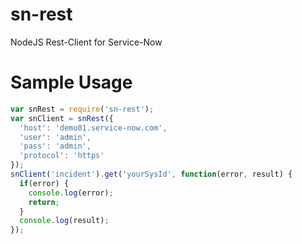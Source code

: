 # sn-rest
NodeJS Rest-Client for Service-Now

# Sample Usage
```javascript
var snRest = require('sn-rest');
var snClient = snRest({
  'host': 'demo01.service-now.com',
  'user': 'admin',
  'pass': 'admin',
  'protocol': 'https'
});
snClient('incident').get('yourSysId', function(error, result) {
  if(error) {
    console.log(error);
    return;
  }
  console.log(result);
});
```
